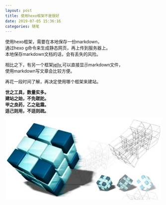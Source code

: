 ```yaml
---
layout: post
title: 使用hexo框架不是很好 
date: 2019-07-05 15:36:16
categories: 随笔
---
```


使用hexo框架，需要在本地保存一份markdown，  
通过hexo g命令来生成静态网页，再上传到服务器上。  
本地保存markdown文档的话，会有丢失的风险。  

相比之下，有另一个框架[jelly](https://www.jekyll.com.cn/),可以直接显示markdown文件，  
使用markdown写文章会比较方便。  

再花一段时间了解，再决定使用哪个框架来建站。



**世之工具，数量实多。**  
**建站之始，不免蹉跎。**  
**甲之良药，乙之砒霜。**  
**适己则用，不适则疏。**  


![the picture not show](/img/bkgnd.jpg)


